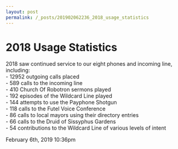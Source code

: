 ```yaml
---
layout: post
permalink: /_posts/201902062236_2018_usage_statistics
---
```


# 2018 Usage Statistics

2018 saw continued service to our eight phones and incoming line, including:<br/>- 12952 outgoing calls placed<br/>- 589 calls to the incoming line<br/>- 410 Church Of Robotron sermons played<br/>- 192 episodes of the Wildcard Line played<br/>- 144 attempts to use the Payphone Shotgun<br/>- 118 calls to the Futel Voice Conference<br/>- 86 calls to local mayors using their directory entries<br/>- 66 calls to the Druid of Sissyphus Gardens<br/>- 54 contributions to the Wildcard Line of various levels of intent



<div id="footer">
<span id="timestamp"> February 6th, 2019 10:36pm </span>
</div>
